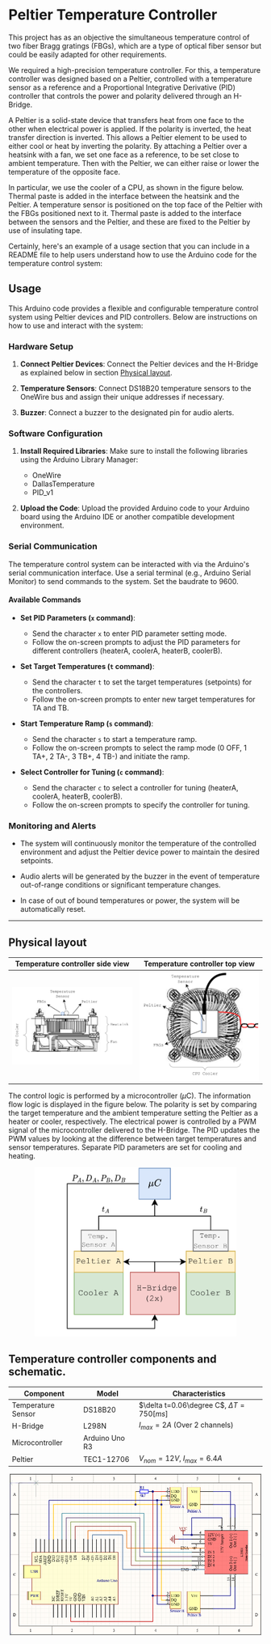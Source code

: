 # Peltier Temperature Controller

This project has as an objective the simultaneous temperature control of two fiber Bragg gratings (FBGs), which are a type of optical fiber sensor but could be easily adapted for other requirements.

We required a high-precision temperature controller. For this, a temperature controller was designed based on a Peltier, controlled with a temperature sensor as a reference and a Proportional Integrative Derivative (PID) controller that controls the power and polarity delivered through an H-Bridge.

A Peltier is a solid-state device that transfers heat from one face to the other when electrical power is applied. If the polarity is inverted, the heat transfer direction is inverted. This allows a Peltier element to be used to either cool or heat by inverting the polarity. By attaching a Peltier over a heatsink with a fan, we set one face as a reference, to be set close to ambient temperature. Then with the Peltier, we can either raise or lower the temperature of the opposite face.

In particular, we use the cooler of a CPU, as shown in the figure below. Thermal paste is added in the interface between the heatsink and the Peltier. A temperature sensor is positioned on the top face of the Peltier with the FBGs positioned next to it. Thermal paste is added to the interface between the sensors and the Peltier, and these are fixed to the Peltier by use of insulating tape.

Certainly, here's an example of a usage section that you can include in a README file to help users understand how to use the Arduino code for the temperature control system:

## Usage

This Arduino code provides a flexible and configurable temperature control system using Peltier devices and PID controllers. Below are instructions on how to use and interact with the system:

### Hardware Setup

1. **Connect Peltier Devices**: Connect the Peltier devices and the H-Bridge as explained below in section [Physical layout](#physical-layout).

2. **Temperature Sensors**: Connect DS18B20 temperature sensors to the OneWire bus and assign their unique addresses if necessary.

3. **Buzzer**: Connect a buzzer to the designated pin for audio alerts.

### Software Configuration

1. **Install Required Libraries**: Make sure to install the following libraries using the Arduino Library Manager:
   - OneWire
   - DallasTemperature
   - PID_v1

2. **Upload the Code**: Upload the provided Arduino code to your Arduino board using the Arduino IDE or another compatible development environment.

### Serial Communication

The temperature control system can be interacted with via the Arduino's serial communication interface. Use a serial terminal (e.g., Arduino Serial Monitor) to send commands to the system.
Set the baudrate to 9600.

#### Available Commands

- **Set PID Parameters (`x` command)**:
  - Send the character `x` to enter PID parameter setting mode.
  - Follow the on-screen prompts to adjust the PID parameters for different controllers (heaterA, coolerA, heaterB, coolerB).

- **Set Target Temperatures (`t` command)**:
  - Send the character `t` to set the target temperatures (setpoints) for the controllers.
  - Follow the on-screen prompts to enter new target temperatures for TA and TB.

- **Start Temperature Ramp (`s` command)**:
  - Send the character `s` to start a temperature ramp.
  - Follow the on-screen prompts to select the ramp mode (0 OFF, 1 TA+, 2 TA-, 3 TB+, 4 TB-) and initiate the ramp.

- **Select Controller for Tuning (`c` command)**:
  - Send the character `c` to select a controller for tuning (heaterA, coolerA, heaterB, coolerB).
  - Follow the on-screen prompts to specify the controller for tuning.

### Monitoring and Alerts

- The system will continuously monitor the temperature of the controlled environment and adjust the Peltier device power to maintain the desired setpoints.

- Audio alerts will be generated by the buzzer in the event of temperature out-of-range conditions or significant temperature changes.

- In case of out of bound temperatures or power, the system will be automatically reset.

---

## Physical layout

Temperature controller side view           |  Temperature controller top view
:-----------------------------------------:|:-----------------------------------------:
![Temperature controller side view](imgs/temp_controler_side.png )          |  ![Temperature controller top view](imgs/temp_controler_top.png)


The control logic is performed by a microcontroller ($\mu$<empty>C). The information flow logic is displayed in the figure below. The polarity is set by comparing the target temperature and the ambient temperature setting the Peltier as a heater or cooler, respectively. The electrical power is controlled by a PWM signal of the microcontroller delivered to the H-Bridge. The PID updates the PWM values by looking at the difference between target temperatures and sensor temperatures. Separate PID parameters are set for cooling and heating.

<p align="center">
<img src=imgs/controller_diagram.png width=400 alt="Information flow diagram of controller"></p>

## Temperature controller components and schematic.

| Component          | Model             | Characteristics              |
|--------------------|-------------------|-------------------------------|
| Temperature Sensor | DS18B20           | $\delta t=0.06\degree C$, $\Delta T=750[ms]$ |
| H-Bridge           | L298N             | $I_{max} = 2A$ (Over 2 channels) |
| Microcontroller    | Arduino Uno R3    |                               |
| Peltier            | TEC1-12706        | $V_{nom}=12V$, $I_{max}= 6.4A$ |

<p align="center">
<img src=imgs/schematic.png width=500 alt="Controller circuit schematic"></p>

